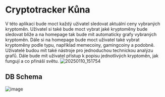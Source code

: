 # Cryptotracker Kůna

V této aplikaci bude moct každý uživatel sledovat aktuální ceny vybraných kryptoměn. Uživatel si také bude moct vybrat jaké kryptoměny bude sledovat blíže a na homepage tak bude mít automaticky grafy vybraných kryptoměn. Dále si na homepage bude moct uživatel také vybrat kryptoměny podle typu, například memecoiny, gamingcoiny a podobně. Uživatelé budou mít také nástroje pro jednoduchou technickou analýzu grafů. Dále bude mít uživatel přístup k popisu jednotlivých kryptoměn, jak fungují a co přináší světu. 
![20250110_151754](https://github.com/user-attachments/assets/10a35a4d-b9cf-4697-bb49-dce5b739f479)

## DB Schema
![image](https://github.com/user-attachments/assets/caf860a8-848d-4082-bd7c-74b30aa172d4)


